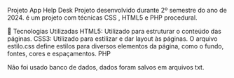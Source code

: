 Projeto App Help Desk
Projeto desenvolvido durante 2º semestre do ano de 2024. 
é um projeto com técnicas CSS , HTML5 e PHP procedural.

🚀 Tecnologias Utilizadas
HTML5: Utilizado para estruturar o conteúdo das páginas.
CSS3: Utilizado para estilizar e dar layout às páginas. O arquivo estilo.css define estilos para diversos elementos da página, como o fundo, fontes, cores e espaçamentos.
PHP 

Não foi usado banco de dados, dados foram salvos em arquivos txt.

